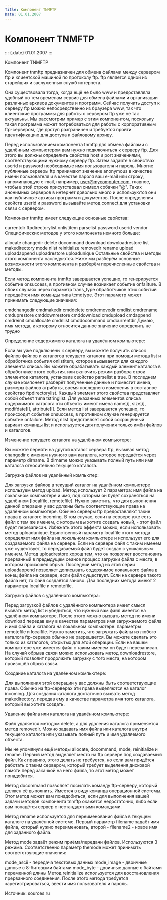 ```yaml
---
Title: Компонент TNMFTP
Date: 01.01.2007
---
```



Компонент TNMFTP
================

::: {.date}
01.01.2007
:::

Компонент TNMFTP

Компонент tnmftp предназначен для обмена файлами между сервером ftp и
клиентской машиной по протоколу ftp. ftp является одной из старейших и
заслуженных служб интернета.

Она существовала тогда, когда ещё не было www и предоставляла удобный по
тем временам сервис для обмена файлами и организации различных архивов
документов и программ. Сейчас получить доступ к серверу ftp можно
непосредственно из браузера www, так что клиентские программы для работы
с сервером ftp уже не так актуальны. Мы рассмотрим пример с этим
компонентом, поскольку такая программа может потребоваться для работы с
корпоративным ftp-сервером, где доступ разграничен и требуется пройти
идентификацию для доступа к файловому архиву.

Перед использованием компонента tnmftp для обмена файлами с удалённым
компьютером вам нужно подключиться к серверу ftp. Для этого вы должны
определить свойства host и port значениями, соответствующими нужному
серверу ftp. Затем задайте в свойствах userid и password необходимые имя
пользователя и пароль. Многие публичные серверы ftp принимают значение
anonymous в качестве имени пользователя и в качестве пароля ваш e-mail
или строку, напоминающую e-mail, например, user@mycomputer.com,
главное, чтобы в этой строке присутствовал символ собачки "@". Таких
анонимных серверов в интернет довольно много и используются они как
публичные архивы программ и документов. После определения свойств userid
и password вызывайте метод connect для установки связи с сервером.

Компонент tnmftp имеет следующие основные свойства:

currentdir
ftpdirectorylist
onlistitem
parselist
password
userid
vendor
Специфических методов у этого компонента немного больше:

allocate
changedir
delete
docommand
download
downloadrestore
list
makedirectory
mode
nlist
reinitialize
removedir
rename
upload
uploadappend
uploadrestore
uploadunique
Остальные свойства и методы этого компонента наследуются. Ниже мы
разберём основные возможности этого компонента и разберём перечисленные
свойства и методы.

Если метод компонента tnmftp завершается успешно, то генерируется
событие onsuccess, в противном случае возникает событие onfailture. В
обоих случаях через параметр trans\_type обработчиков этих событий
передаётся имя команды типа tcmdtype. Этот параметр может принимать
следующие значения:

cmdchangedir
cmdmakedir
cmddelete
cmdremovedir
cmdlist
cmdrename
cmduprestore
cmddownrestore
cmddownload
cmdupload
cmdappend
cmdreinit
cmdallocate
cmdnlist
cmddocommand
cmdcurrentdir
Думаю, имя метода, к которому относится данное значение определить не
трудно

Определение содержимого каталога на удалённом компьютере:

Если вы уже подключены к серверу, вы можете получить список файлов
файлов и каталогов текущего каталога при помощи метода list и
обработчика события onlistitem, которое вызывается для каждого элемента
списка. Вы можете обрабатывать каждый элемент каталога в обработчике
этого события. или включить режим разбора строк элементов каталога,
установив свойство parselist в true. В последнем случае компонент
разберёт полученные данные и поместит имена, размеры файлов атрибуты,
время последнего изменения в составное свойство ftpdirectorylist. Каждый
элемент этого свойства представляет собой объект типа tstringlist. Для
указанных элементов списка содержимого каталога эти объекты имеют имена
name[i], size[i], modifdate[i], attribute[i]. Если метод list
завершается успешно, то происходит событие onsuccess, в противном случае
генерируется событие onfailure. Метод nlist представляет собой
сокращённый вариант команды list и используется для получения только
имён файлов и каталогов.

Изменение текущего каталога на удалённом компьютере:

Вы можете перейти на другой каталог сервера ftp, вызывая метод changedir
с именем нужного вам каталога, которое передаётся через параметр
dirname. В dirname можно указывать полный путь или имя каталога
относительно текущего каталога.

Загрузка файлов на удалённый компьютер:

Для загрузки файлов в текущий каталог на удалённом компьютере используем
метод upload. Метод использует 2 параметра: имя файла на локальном
компьютере и имя, под которым он будет сохраняться на удалённом
[localfile, remotefile]. Нужно заметить, что для выполнения данной
операции у вас должны быть соответствующие права на удалённом
компьютере. Обычно серверы ftp предоставляют такие права в каталоге
incoming. В том случае, если на сервере уже есть файл с тем же именем, с
которым вы хотите создать новый, - этот файл будет перезаписан. Избежать
этого эффекта можно, если использовать метод uploadunique. Единственный
параметр localfile этого метода определяет имя файла на локальном
компьютере и использует его для создаваемого файла на сервере. Если на
сервере файл с таким именем уже существует, то передаваемый файл будет
создан с уникальным именем. Метод uploadrestore хорош тем, что он
позволяет восстановить прерванный в предыдущем сеансе процесс загрузки
файла с места, в котором произошёл обрыв. Последний метод из этой серии
uploadappend позволяет дописывать содержимое локального файла в конец
файла на сервере, если файл существует. Если на сервере такого файла
нет, то файл создаётся заново. Два последних метода имеют 2 параметра
localfile и remotefile.

Загрузка файлов с удалённого компьютера:

Перед загрузкой файлов с удалённого компьютера имеет смысл вызвать метод
list и убедиться, что нужный вам файл имеется на удалённом компьютере.
После этого можно вызвать метод по имени download передав ему в качестве
параметров имя загружаемого файла и имя файла и каталога на локальном
компьютере: параметры remotefile и localfile. Нужно заметить, что
загружать файлы из любого каталога ftp-сервера обычно не разрешается. Вы
можете сделать это только из каталогов, открытых для этой операции. Если
на вашем компьютере уже имеется файл с таким именем он будет
перезаписан. На случай обрыва связи можно использовать метод
downloadrestore, который позволит продолжить загрузку с того места, на
котором произошёл обрыв связи.

Создание каталога на удалённом компьютере:

Для выполнения этой операции у вас должны быть соответствующие права.
Обычно на ftp-серверах эти права выделяются на каталог incoming. Для
создания каталога достаточно вызвать метод makedirectory, передав ему в
качестве параметра имя того каталога, который вы хотите создать.

Удаление файла или каталога на удалённом компьютере:

Файл удаляется методом delete, а для удаления каталога применяется метод
removedir. Можно задавать имя файла или каталога внутри текущего
каталога или указывать полный путь и имя удаляемого объекта.

Мы не упомянули ещё методы allocate, docommand, mode, reinitialize и
rename. Первый метод выделяет место на ftp сервере под создаваемый файл.
Как правило, этого делать не требуется, но если вам придётся работать с
таким сервером, который требует выделения дисковой памяти перед закачкой
на него файла, то этот метод может понадобится.

Метод docommand позволяет посылать команду ftp-серверу, который должен
её выполнить. Имеется в виду команда операционной системы. Этот метод
может вам понадобиться, если для выполнения вашей задачи методов
компонента tnmftp окажется недостаточно, либо если вам попадётся сервер
с нестандартными командами.

Метод rename используется для переименования файла в текущем каталоге на
удалённой системе. Первый параметр filename задаёт имя файла, который
нужно переименовать, второй - filename2 - новое имя для заданного
файла.

Метод mode задаёт режим приёма/передачи файлов. Используются 3 режима.
Соответственно параметр themode может принимать соответствующие
значения:

mode\_ascii - передача текстовых данных
mode\_image - двоичные данные с 8-битовыми байтами
mode\_byte - двоичные данные с байтами переменной длины
Метод reinitialize используется для восстановления прерванного
соединения. После этого метода требуется зарегистрироваться, ввести имя
пользователя и пароль.


Источник: sources.ru
